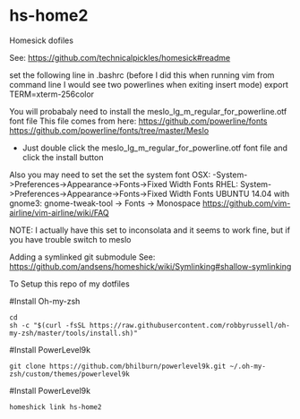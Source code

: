 # hs-home2
Homesick dofiles

See: https://github.com/technicalpickles/homesick#readme


set the following line in .bashrc (before I did this when running vim from command line I would see two powerlines when exiting insert mode)
export TERM=xterm-256color

You will probabaly need to install the meslo_lg_m_regular_for_powerline.otf font file
This file comes from here: 
https://github.com/powerline/fonts
https://github.com/powerline/fonts/tree/master/Meslo

- Just double click the meslo_lg_m_regular_for_powerline.otf font file and click the install button

Also you may need to set the set the system font
OSX: -System->Preferences->Appearance->Fonts->Fixed Width Fonts
RHEL: System->Preferences->Appearance->Fonts->Fixed Width Fonts
UBUNTU 14.04 with gnome3: gnome-tweak-tool -> Fonts -> Monospace
https://github.com/vim-airline/vim-airline/wiki/FAQ

NOTE: I actually have this set to inconsolata and it seems to work fine, but if you have trouble switch to meslo


Adding a symlinked git submodule
See: https://github.com/andsens/homeshick/wiki/Symlinking#shallow-symlinking

To Setup this repo of my dotfiles

#Install Oh-my-zsh
```
cd
sh -c "$(curl -fsSL https://raw.githubusercontent.com/robbyrussell/oh-my-zsh/master/tools/install.sh)"
```
#Install PowerLevel9k
```
git clone https://github.com/bhilburn/powerlevel9k.git ~/.oh-my-zsh/custom/themes/powerlevel9k
```
#Install PowerLevel9k
```
homeshick link hs-home2
```

